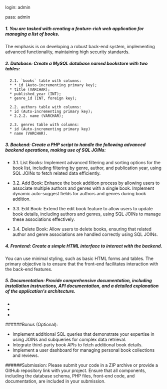 login: admin

pass: admin

##### **1.** You are tasked with creating a feature-rich web application for managing a list of books.
The emphasis is on developing a robust back-end system, implementing advanced
functionality, maintaining high security standards.

##### **2.** Database: Create a MySQL database named bookstore with two tables:

      2.1. `books` table with columns:
      * * id (Auto-incrementing primary key);
      * title (VARCHAR);
      * published_year (INT);
      * genre_id (INT, foreign key);

      2.2. authors table with columns:
      * id (Auto-incrementing primary key);
      * 2.2.2. name (VARCHAR);
   
      2.3. genres table with columns:
      * id (Auto-incrementing primary key)
      * name (VARCHAR).


##### **3.** Backend: Create a PHP script to handle the following advanced backend operations, making use of SQL JOINs:

   * 3.1. List Books: Implement advanced filtering and sorting options for the book list,
     including filtering by genre, author, and publication year, using SQL JOINs 
     to fetch related data efficiently.

   * 3.2. Add Book: Enhance the book addition process by allowing users to associate 
     multiple authors and genres with a single book. Implement dynamic auto-suggest 
     fields for authors and genres during book addition.

   * 3.3. Edit Book: Extend the edit book feature to allow users to update book 
     details, including authors and genres, using SQL JOINs to manage these associations effectively.
   
   * 3.4. Delete Book: Allow users to delete books, ensuring that related author and
   genre associations are handled correctly using SQL JOINs.


##### **4.** Frontend: Create a simple HTML interface to interact with the backend. 
   You can use minimal styling, such as basic HTML forms and tables. The primary objective is to
   ensure that the front-end facilitates interaction with the back-end features.

##### **5.** Documentation: Provide comprehensive documentation, including installation instructions, API documentation, and a detailed explanation of the application's architecture.

-
-
-

######Bonus (Optional):
   * Implement additional SQL queries that demonstrate your expertise in using JOINs and
   subqueries for complex data retrieval.
   * Integrate third-party book APIs to fetch additional book details.
   * Implement a user dashboard for managing personal book collections and reviews.

######Submission:
   Please submit your code in a ZIP archive or provide a GitHub repository link with your project.
   Ensure that all components, including the database schema, PHP files, front-end code, and
   documentation, are included in your submission.